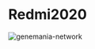 # Redmi2020
![genemania-network](https://user-images.githubusercontent.com/85301666/123295969-d451f780-d4db-11eb-86f0-b4fc8b029623.jpg)
